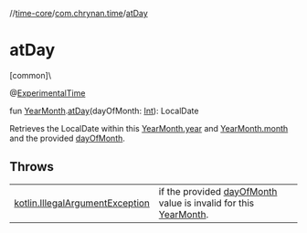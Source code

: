//[time-core](../../index.md)/[com.chrynan.time](index.md)/[atDay](at-day.md)

# atDay

[common]\

@[ExperimentalTime](https://kotlinlang.org/api/latest/jvm/stdlib/kotlin.time/-experimental-time/index.html)

fun [YearMonth](-year-month/index.md).[atDay](at-day.md)(dayOfMonth: [Int](https://kotlinlang.org/api/latest/jvm/stdlib/kotlin/-int/index.html)): LocalDate

Retrieves the LocalDate within this [YearMonth.year](-year-month/year.md) and [YearMonth.month](-year-month/month.md) and the provided [dayOfMonth](at-day.md).

## Throws

| | |
|---|---|
| [kotlin.IllegalArgumentException](https://kotlinlang.org/api/latest/jvm/stdlib/kotlin/-illegal-argument-exception/index.html) | if the provided [dayOfMonth](at-day.md) value is invalid for this [YearMonth](-year-month/index.md). |
